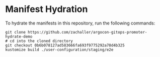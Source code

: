 # Manifest Hydration

To hydrate the manifests in this repository, run the following commands:

```shell
git clone https://github.com/zachaller/argocon-gitops-promoter-hydrate-demo
# cd into the cloned directory
git checkout 0b6b078127ad583666fa693f9775292a70d4b325
kustomize build ./user-configuration/staging/e2e
```
